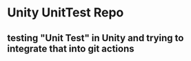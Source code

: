 ﻿# Unity UnitTest Repo

## testing "Unit Test" in Unity and trying to integrate that into git actions